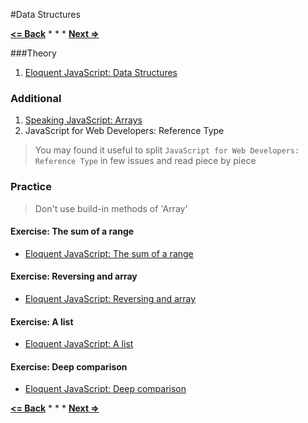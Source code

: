 #Data Structures

**[<= Back](../02-functions-variables-scope-and-memory/functions-variables-scope-and-memory.md)**		*	*	*	**[Next =>](../04-high-order-functions/high-order-functions.md)**


###Theory

1. [Eloquent JavaScript: Data Structures](http://eloquentjavascript.net/04_data.html)


### Additional

1. [Speaking JavaScript: Arrays](http://speakingjs.com/es5/ch18.html)
1. JavaScript for Web Developers: Reference Type

> You may found it useful  to split `JavaScript for Web Developers: Reference Type` in few issues and read piece by piece

### Practice

> Don't use build-in methods of 'Array'

#### Exercise: The sum of a range
 
* [Eloquent JavaScript: The sum of a range](http://eloquentjavascript.net/04_data.html#h_8ZspxiCEC/) 

#### Exercise: Reversing and array

* [Eloquent JavaScript: Reversing and array](http://eloquentjavascript.net/04_data.html#h_6xTmjj4Rf5)

#### Exercise: A list

* [Eloquent JavaScript: A list](http://eloquentjavascript.net/04_data.html#h_nSTX34CM1M)

#### Exercise: Deep comparison

* [Eloquent JavaScript: Deep comparison](http://eloquentjavascript.net/04_data.html#h_IJBU+aXOIC)


**[<= Back](../02-functions-variables-scope-and-memory/functions-variables-scope-and-memory.md)**		*	*	*	**[Next =>](../04-high-order-functions/high-order-functions.md)**











